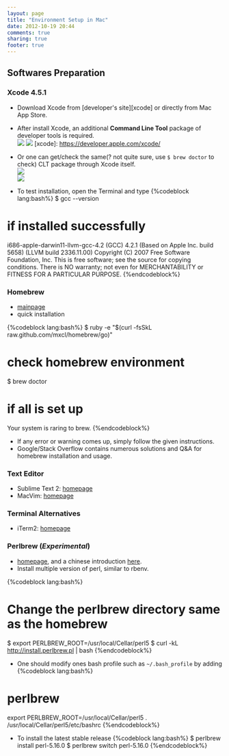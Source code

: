 ```yaml
---
layout: page
title: "Environment Setup in Mac"
date: 2012-10-19 20:44
comments: true
sharing: true
footer: true
---
```


## Softwares Preparation

### Xcode 4.5.1
* Download Xcode from [developer's site][xcode] or directly from Mac App Store.
* After install Xcode, an additional **Command Line Tool** package of developer tools is required.  
![](/note/pic/xcode_clt.png)
![](/note/pic/xcode_dev.png)
[xcode]: https://developer.apple.com/xcode/
* Or one can get/check the same(? not quite sure, use `$ brew doctor` to check) CLT package through Xcode itself.  
![](/note/pic/xcode_preference.png)  
![](/note/pic/xcode_component.png)  

* To test installation, open the Terminal and type
{%codeblock lang:bash%}
$ gcc --version
# if installed successfully
i686-apple-darwin11-llvm-gcc-4.2 (GCC) 4.2.1 (Based on Apple Inc. build 5658) (LLVM build 2336.11.00)
Copyright (C) 2007 Free Software Foundation, Inc.
This is free software; see the source for copying conditions.  There is NO
warranty; not even for MERCHANTABILITY or FITNESS FOR A PARTICULAR PURPOSE.
{%endcodeblock%}


### Homebrew
* [mainpage][homebrew]
* quick installation

{%codeblock lang:bash%}
$ ruby -e "$(curl -fsSkL raw.github.com/mxcl/homebrew/go)"
# check homebrew environment
$ brew doctor
# if all is set up
Your system is raring to brew.
{%endcodeblock%}

* If any error or warning comes up, simply follow the given instructions.
* Google/Stack Overflow contains numerous solutions and Q&A for homebrew installation and usage.

[homebrew]: http://mxcl.github.com/homebrew/

### Text Editor

* Sublime Text 2: [homepage][sublime2]
* MacVim: [homepage][macvim]

[sublime2]: http://www.sublimetext.com/
[macvim]: http://code.google.com/p/macvim/

### Terminal Alternatives

* iTerm2: [homepage][iterm2]

[iterm2]: http://www.iterm2.com/

### Perlbrew (*Experimental*)
* [homepage][perlbrew], and a chinese introduction [here](http://perlbrew.pl/Perlbrew-%E4%B8%AD%E6%96%87%E7%B0%A1%E4%BB%8B.html).
* Install multiple version of perl, similar to rbenv.

{%codeblock lang:bash%}
# Change the perlbrew directory same as the homebrew
$ export PERLBREW_ROOT=/usr/local/Cellar/perl5
$ curl -kL http://install.perlbrew.pl | bash
{%endcodeblock%}

* One should modify ones bash profile such as `~/.bash_profile` by adding 
{%codeblock lang:bash%}
# perlbrew
export PERLBREW_ROOT=/usr/local/Cellar/perl5
. /usr/local/Cellar/perl5/etc/bashrc
{%endcodeblock%}

* To install the latest stable release
{%codeblock lang:bash%}
$ perlbrew install perl-5.16.0
$ perlbrew switch perl-5.16.0
{%endcodeblock%}

[perlbrew]: http://perlbrew.pl/